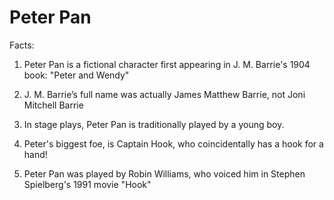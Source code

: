 # Peter Pan

Facts:

1. Peter Pan is a fictional character first appearing in J. M. Barrie's 1904 book: "Peter and Wendy"

2. J. M. Barrie’s full name was actually James Matthew Barrie, not Joni Mitchell Barrie

3. In stage plays, Peter Pan is traditionally played by a young boy.

4. Peter's biggest foe, is Captain Hook, who coincidentally has a hook for a hand!

5. Peter Pan was played by Robin Williams, who voiced him in Stephen Spielberg's 1991 movie "Hook"